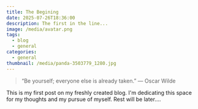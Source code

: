 ```yaml
---
title: The Begining
date: 2025-07-26T18:36:00
description: The first in the line...
image: /media/avatar.png
tags:
  - blog
  - general
categories:
  - general
thumbnail: /media/panda-3503779_1280.jpg
---
```

> “Be yourself; everyone else is already taken.”
> ― Oscar Wilde

This is my first post on my freshly created blog. I'm dedicating this space for my thoughts and my pursue of myself. Rest will be later....
